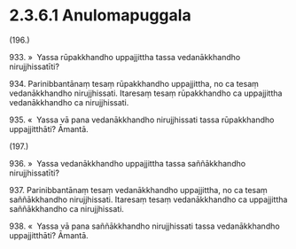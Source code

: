 

# 2.3.6.1 Anulomapuggala





(196.)

933\. »  Yassa rūpakkhandho uppajjittha tassa vedanākkhandho nirujjhissatīti?

934\. Parinibbantānaṃ tesaṃ rūpakkhandho uppajjittha, no ca tesaṃ vedanākkhandho nirujjhissati. Itaresaṃ tesaṃ rūpakkhandho ca uppajjittha vedanākkhandho ca nirujjhissati.

935\. «  Yassa vā pana vedanākkhandho nirujjhissati tassa rūpakkhandho uppajjitthāti? Āmantā.

(197.)

936\. »  Yassa vedanākkhandho uppajjittha tassa saññākkhandho nirujjhissatīti?

937\. Parinibbantānaṃ tesaṃ vedanākkhandho uppajjittha, no ca tesaṃ saññākkhandho nirujjhissati. Itaresaṃ tesaṃ vedanākkhandho ca uppajjittha saññākkhandho ca nirujjhissati.

938\. «  Yassa vā pana saññākkhandho nirujjhissati tassa vedanākkhandho uppajjitthāti? Āmantā.




